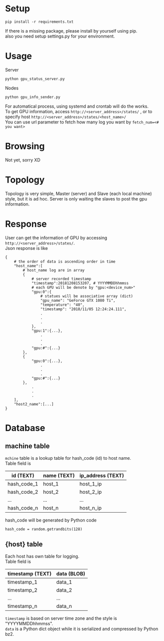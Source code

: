# Setup
```
pip install -r requirements.txt
```  
If there is a missing package, please install by yourself using pip.  
also you need setup settings.py for your environment.   

# Usage
Server  
```
python gpu_status_server.py
```  
  
Nodes
```
python gpu_info_sender.py
```  
   
For automatical process, using systemd and crontab will do the works.  
To get GPU information, access `http://<server_address>/states/` , or to specify host `http://<server_address>/states/<host_name>/`  
You can use url parameter to fetch how many log you want by `fetch_num=<# you want>`  

# Browsing
Not yet, sorry XD

# Topology
Topology is very simple, Master (server) and Slave (each local machine) style, but it is ad hoc.
Server is only waiting the slaves to post the gpu information.  
  
# Response
User can get the information of GPU by accessing `http://<server_address>/states/`.  
Json response is like
```
{
    # the order of data is ascending order in time
    "host_name":[
        # host_name log are in array
        {
            # server recorded timestamp
            "timestamp":20181208153207, # YYYYMMDDhhmmss
            # each GPU will be denote by "gpu:<device_num>"
            "gpu:0":{
                # statues will be associative array (dict)
                "gpu_name": "GeForce GTX 1080 Ti",
                "temperature": "40",
                "timestamp": "2018/11/05 12:24:24.111",
                .
                .
                .
            },
            "gpu:1":{...},
                .
                .
                .
            "gpu:#":{...}
        },
        {
            "gpu:0":{...},
                .
                .
                .
            "gpu:#":{...}
        },
            .
            .
            .
    ],
    "host2_name":[...]
}
```

# Database
## machine table
`mchine` table is a lookup table for hash_code (id) to host name.  
Table field is

| id (TEXT) | name (TEXT)| ip_address (TEXT)|
|-----------|------------|------------|
| hash_code_1 | host_1 | host_1_ip |
| hash_code_2 | host_2 | host_2_ip |
| ... | ... | ... |
| hash_code_n | host_n | host_n_ip |
  
hash_code will be generated by Python code  
```
hash_code = random.getrandbits(128)
```
  
## {host} table
Each host has own table for logging.  
Table field is  

| timestamp (TEXT) | data (BLOB)|
|-----------|------------| 
| timestamp_1 | data_1 |
| timestamp_2 | data_2 |
| ... | ... |
| timestamp_n | data_n |
  
`timestamp` is based on server time zone and the style is "YYYYMMDDhhmmss".  
`data` is a Python dict object while it is serialized and compressed by Python bz2.  
